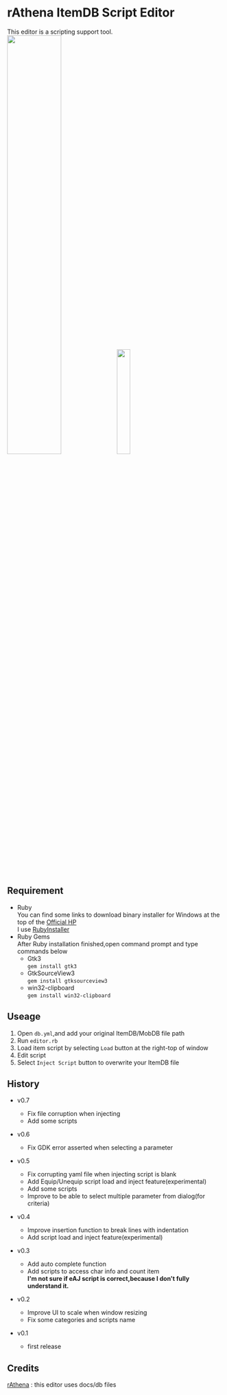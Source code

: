 # rAthena ItemDB Script Editor
This editor is a scripting support tool.  
<img src="https://user-images.githubusercontent.com/59181965/102481969-db6bf900-40a5-11eb-982a-db88d4ec9ce9.png" width=50%>
<img src="https://user-images.githubusercontent.com/59181965/100858163-f8fb6900-34d0-11eb-9519-7ff1031cab18.png" width=25%>

## Requirement
* Ruby  
You can find some links to download binary installer for Windows at the top of the [Official HP](https://www.ruby-lang.org/en/downloads/)  
I use [RubyInstaller](https://rubyinstaller.org/)  
* Ruby Gems  
After Ruby installation finished,open command prompt and type commands below  
  * Gtk3  
    `gem install gtk3`  
  * GtkSourceView3  
    `gem install gtksourceview3`  
  * win32-clipboard  
    `gem install win32-clipboard`  

## Useage
1. Open `db.yml`,and add your original ItemDB/MobDB file path
2. Run `editor.rb`
3. Load item script by selecting `Load` button at the right-top of window
4. Edit script
5. Select `Inject Script` button to overwrite your ItemDB file

## History
* v0.7
  * Fix file corruption when injecting
  * Add some scripts

* v0.6
  * Fix GDK error asserted when selecting a parameter

* v0.5
  * Fix corrupting yaml file when injecting script is blank
  * Add Equip/Unequip script load and inject feature(experimental)
  * Add some scripts
  * Improve to be able to select multiple parameter from dialog(for criteria)

* v0.4
  * Improve insertion function to break lines with indentation
  * Add script load and inject feature(experimental)

* v0.3
  * Add auto complete function
  * Add scripts to access char info and count item  
  **I'm not sure if eAJ script is correct,because I don't fully understand it.**
  
* v0.2
  * Improve UI to scale when window resizing
  * Fix some categories and scripts name

* v0.1
  * first release

## Credits
[rAthena](https://rathena.org/) : this editor uses docs/db files
